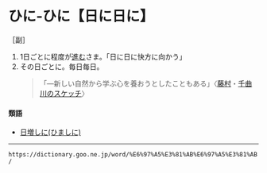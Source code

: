 # ひに‐ひに【日に日に】

［副］
1. 1日ごとに程度が[進む](すすむ（進む）)さま。「日に日に快方に向かう」
2. その日ごとに。毎日毎日。
    >「―新しい自然から学ぶ心を養おうとしたこともある」〈[藤村](https://dictionary.goo.ne.jp/word/person/%E5%B3%B6%E5%B4%8E%E8%97%A4%E6%9D%91/#jn-100660)・[千曲川のスケッチ](https://dictionary.goo.ne.jp/word/%E5%8D%83%E6%9B%B2%E5%B7%9D%E3%81%AE%E3%82%B9%E3%82%B1%E3%83%83%E3%83%81/#jn-141533)〉
        

#### 類語

-   [日増しに(ひましに)](ひまし（日増し）)

---
`https://dictionary.goo.ne.jp/word/%E6%97%A5%E3%81%AB%E6%97%A5%E3%81%AB/`